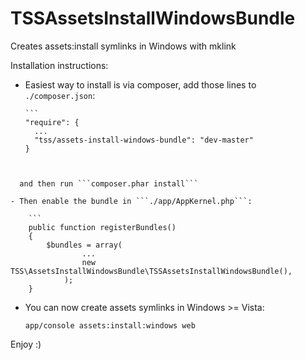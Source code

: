 TSSAssetsInstallWindowsBundle
===================

Creates assets:install symlinks in Windows with mklink

Installation instructions:

- Easiest way to install is via composer, add those lines to ```./composer.json```:
    
    
      ```
      "require": {
        ...
        "tss/assets-install-windows-bundle": "dev-master"
      }
```

 
  and then run ```composer.phar install```

- Then enable the bundle in ```./app/AppKernel.php```:
    
    ```
    public function registerBundles()
    {
        $bundles = array(
                ...
                new TSS\AssetsInstallWindowsBundle\TSSAssetsInstallWindowsBundle(),
            );
    }
```

- You can now create assets symlinks in Windows >= Vista:

    ```app/console assets:install:windows web```

Enjoy :)